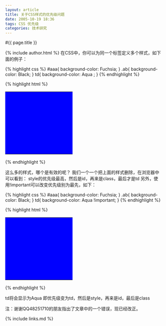 ```yaml
---
layout: article
title: 关于CSS样式的优先级问题
date: 2005-10-19 18:36
tags: CSS 优先级
categories: 技术研究
---
```


#{{ page.title }}

{% include author.html %}
在CSS中，你可以为同一个标签定义多个样式，如下面的例子：

{% highlight css %}
#aaa{
   background-color: Fuchsia;
}
.ab{
   background-color: Black;
}
td{
   background-color: Aqua ;
}
{% endhighlight %}

{% highlight html %}
<table>
<tr>
<td class="ab" id="aaa" style="height:200px;width:200px;background-color: Blue;"></td>
</tr>
</table>
{% endhighlight %}

这么多的样式，哪个是有效的呢？
我们一个一个把上面的样式删除，在浏览器中可以看到：
style的优先级最高，然后是id，再来是class，最后才是td
另外，使用!important可以改变优先级别为最先，如下：

{% highlight css %}
#aaa{
   background-color: Fuchsia;
}
.ab{
   background-color: Black;
}
td{
   background-color: Aqua !important;
}
{% endhighlight %}

{% highlight html %}
<table>
<tr>
<td class="ab" id="aaa" style="height:200px;width:200px;background-color: Blue;"></td>
</tr>
</table>
{% endhighlight %}

td将会显示为Aqua 
即优先级变为td，然后是style，再来是id，最后是class

注：谢谢QQ48251710的朋友指出了文章中的一个错误，现已经改正。

{% include links.md %}